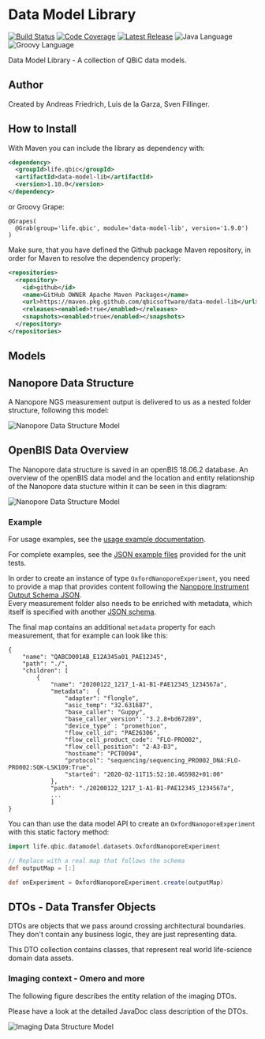 # Data Model Library
[![Build Status](https://travis-ci.org/qbicsoftware/data-model-lib.svg?branch=master)](https://travis-ci.com/qbicsoftware/data-model-lib)
[![Code Coverage]( https://codecov.io/gh/qbicsoftware/data-model-lib/branch/master/graph/badge.svg)](https://codecov.io/gh/qbicsoftware/data-model-lib)
[![Latest Release ](https://img.shields.io/github/v/release/qbicsoftware/data-model-lib.svg)](https://github.com/qbicsoftware/data-model-lib/releases)
![Java Language](https://img.shields.io/badge/language-java-blue.svg)
![Groovy Language](https://img.shields.io/badge/language-groovy-blue.svg)

Data Model Library - A collection of QBiC data models.

## Author
Created by Andreas Friedrich, Luis de la Garza, Sven Fillinger.

## How to Install

With Maven you can include the library as dependency with:

```XML
<dependency>
  <groupId>life.qbic</groupId>
  <artifactId>data-model-lib</artifactId>
  <version>1.10.0</version>
</dependency>
```
or Groovy Grape:

```
@Grapes(
  @Grab(group='life.qbic', module='data-model-lib', version='1.9.0')
)
```

Make sure, that you have defined the Github package Maven repository, in order for Maven to resolve the dependency properly:

```XML
<repositories>
  <repository>
    <id>github</id>
    <name>GitHub OWNER Apache Maven Packages</name>
    <url>https://maven.pkg.github.com/qbicsoftware/data-model-lib</url>
    <releases><enabled>true</enabled></releases>
    <snapshots><enabled>true</enabled></snapshots>
  </repository>
</repositories>
```


## Models

## Nanopore Data Structure

A Nanopore NGS measurement output is delivered to us as a nested folder structure, following this model:

![Nanopore Data Structure Model](./doc/figures/Nanopore_Data_Structure_Model.png)

## OpenBIS Data Overview 

The Nanopore data structure is saved in an openBIS 18.06.2 database. 
An overview of the openBIS data model and the location and entity relationship of the Nanopore data stucture within it can be seen in this diagram: 



![Nanopore Data Structure Model](./doc/figures/OpenBIS_ER_diagram.png)

### Example

For usage examples, see the [usage example documentation](./doc/examples.md).

For complete examples, see the [JSON example files](./src/test/resources) provided for the unit tests.

In order to create an instance of type `OxfordNanoporeExperiment`, you need to provide a map that provides content following the [Nanopore Instrument Output Schema JSON](./src/main/resources/schemas/nanopore-instrument-output.schema.json).  
Every measurement folder also needs to be enriched with metadata, which itself is specified with another [JSON schema](./src/main/resources/schemas/ont-metadata.schema.json).

The final map contains an additional `metadata` property for each measurement, that for example can look like this:

```
{
    "name": "QABCD001AB_E12A345a01_PAE12345",
    "path": "./",
    "children": [
        {
            "name": "20200122_1217_1-A1-B1-PAE12345_1234567a",
            "metadata":  {
                "adapter": "flongle",
                "asic_temp": "32.631687",
                "base_caller": "Guppy",
                "base_caller_version": "3.2.8+bd67289",
                "device_type" : "promethion",
                "flow_cell_id": "PAE26306",
                "flow_cell_product_code": "FLO-PRO002",
                "flow_cell_position": "2-A3-D3",
                "hostname": "PCT0094",
                "protocol": "sequencing/sequencing_PRO002_DNA:FLO-PRO002:SQK-LSK109:True",
                "started": "2020-02-11T15:52:10.465982+01:00"
            },
            "path": "./20200122_1217_1-A1-B1-PAE12345_1234567a",
            ...
            ]
}
```

You can than use the data model API to create an `OxfordNanoporeExperiment` with this static factory method:

```groovy
import life.qbic.datamodel.datasets.OxfordNanoporeExperiment

// Replace with a real map that follows the schema
def outputMap = [:]

def onExperiment = OxfordNanoporeExperiment.create(outputMap)
```

## DTOs - Data Transfer Objects

DTOs are objects that we pass around crossing architectural boundaries.
They don't contain any business logic, they are just representing data.

This DTO collection contains classes, that represent real world
life-science domain data assets.

### Imaging context - Omero and more

The following figure describes the entity relation of the imaging DTOs.

Please have a look at the detailed JavaDoc class description of the
DTOs.

![Imaging Data Structure Model](./doc/figures/Imaging_Data_Structure.png)

